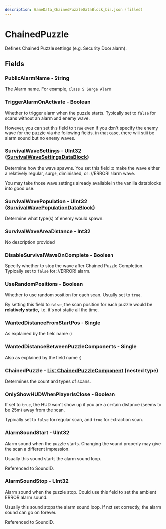 ```yaml
---
description: GameData_ChainedPuzzleDataBlock_bin.json (filled)
---
```


# ChainedPuzzle

Defines Chained Puzzle settings (e.g. Security Door alarm).

## Fields

### PublicAlarmName - String

The Alarm name. For example, `Class S Surge Alarm`

### TriggerAlarmOnActivate - Boolean

Whether to trigger alarm when the puzzle starts. Typically set to `false` for scans without an alarm and enemy wave.

However, you can set this field to `true` even if you don't specify the enemy wave for the puzzle via the following fields. In that case, there will still be alarm sound but no enemy waves.

### SurvivalWaveSettings - UInt32 ([SurvivalWaveSettingsDataBlock](../main/survivalwavesettings.md))

Determine how the wave spawns. You set this field to make the wave either a relatively regular, surge, diminished, or ://ERROR! alarm wave.

You may take those wave settings already available in the vanilla datablocks into good use.

### SurvivalWavePopulation - UInt32 ([SurvivalWavePopulationDataBlock](../main/survivalwavepopulation.md))

Determine what type(s) of enemy would spawn.

### SurvivalWaveAreaDistance - Int32

No description provided.

### DisableSurvivalWaveOnComplete - Boolean

Specify whether to stop the wave after Chained Puzzle Completion. Typically set to `false` for ://ERROR! alarm.

### UseRandomPositions - Boolean

Whether to use random position for each scan. Usually set to `true`.

By setting this field to `false`, the scan position for each puzzle would be **relatively static,** i.e. it's not static all the time.

### WantedDistanceFromStartPos - Single

As explained by the field name :)

### WantedDistanceBetweenPuzzleComponents - Single

Also as explained by the field name :)

### ChainedPuzzle - [List ChainedPuzzleComponent](../../nested-types/chainedpuzzlecomponent.md) (nested type)

Determines the count and types of scans.

### OnlyShowHUDWhenPlayerIsClose - Boolean

If set to `true`, the HUD won't show up if you are a certain distance (seems to be 25m) away from the scan.

Typically set to `false` for regular scan, and `true` for extraction scan.

### AlarmSoundStart - UInt32

Alarm sound when the puzzle starts. Changing the sound properly may give the scan a different impression.

Usually this sound starts the alarm sound loop.

Referenced to SoundID.

### AlarmSoundStop - UInt32

Alarm sound when the puzzle stop. Could use this field to set the ambient ERROR alarm sound.

Usually this sound stops the alarm sound loop. If not set correctly, the alarm sound can go on forever.

Referenced to SoundID.
